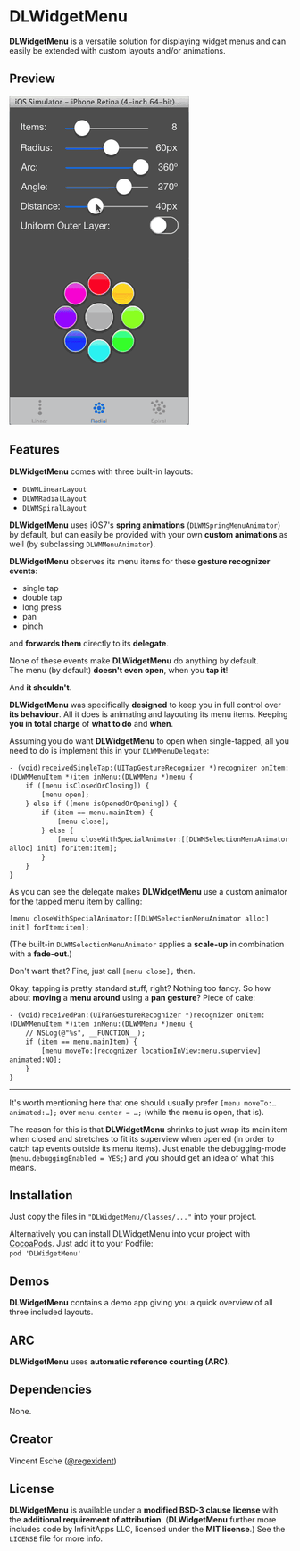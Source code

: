 # DLWidgetMenu

**DLWidgetMenu** is a versatile solution for displaying widget menus and can easily be extended with custom layouts and/or animations.

## Preview
![screenshot](screencast.gif)

## Features

**DLWidgetMenu** comes with three built-in layouts:

* `DLWMLinearLayout`
* `DLWMRadialLayout`
* `DLWMSpiralLayout`

**DLWidgetMenu** uses iOS7's **spring animations** (`DLWMSpringMenuAnimator`) by default, but can easily be provided with your own **custom animations** as well (by subclassing `DLWMMenuAnimator`).

**DLWidgetMenu** observes its menu items for these **gesture recognizer events**:

* single tap
* double tap
* long press
* pan
* pinch

and **forwards them** directly to its **delegate**.

None of these events make **DLWidgetMenu** do anything by default.  
The menu (by default) **doesn't even open**, when you **tap it**!

And **it shouldn't**.

**DLWidgetMenu** was specifically **designed** to keep you in full control over **its behaviour**. All it does is animating and layouting its menu items. Keeping **you in total charge** of **what to do** and **when**.

Assuming you do want **DLWidgetMenu** to open when single-tapped, all you need to do is implement this in your `DLWMMenuDelegate`:

```objc
- (void)receivedSingleTap:(UITapGestureRecognizer *)recognizer onItem:(DLWMMenuItem *)item inMenu:(DLWMMenu *)menu {
	if ([menu isClosedOrClosing]) {
		[menu open];
	} else if ([menu isOpenedOrOpening]) {
		if (item == menu.mainItem) {
			[menu close];
		} else {
			[menu closeWithSpecialAnimator:[[DLWMSelectionMenuAnimator alloc] init] forItem:item];
		}
	}
}
```

As you can see the delegate makes **DLWidgetMenu** use a custom animator for the tapped menu item by calling:

```objc
[menu closeWithSpecialAnimator:[[DLWMSelectionMenuAnimator alloc] init] forItem:item];
```

(The built-in `DLWMSelectionMenuAnimator` applies a **scale-up** in combination with a **fade-out**.)

Don't want that? Fine, just call `[menu close];` then.

Okay, tapping is pretty standard stuff, right? Nothing too fancy.
So how about **moving** a **menu around** using a **pan gesture**? Piece of cake:

```objc
- (void)receivedPan:(UIPanGestureRecognizer *)recognizer onItem:(DLWMMenuItem *)item inMenu:(DLWMMenu *)menu {
	// NSLog(@"%s", __FUNCTION__);
	if (item == menu.mainItem) {
		[menu moveTo:[recognizer locationInView:menu.superview] animated:NO];
	}
}
```
****
It's worth mentioning here that one should usually prefer `[menu moveTo:… animated:…];`  over `menu.center = …;` (while the menu is open, that is).

The reason for this is that **DLWidgetMenu** shrinks to just wrap its main item when closed and stretches to fit its superview when opened (in order to catch tap events outside its menu items). Just enable the debugging-mode (`menu.debuggingEnabled = YES;`) and you should get an idea of what this means.

## Installation

Just copy the files in `"DLWidgetMenu/Classes/..."` into your project.

Alternatively you can install DLWidgetMenu into your project with [CocoaPods](http://beta.cocoapods.org/). Just add it to your Podfile:  
`pod 'DLWidgetMenu'`

## Demos

**DLWidgetMenu** contains a demo app giving you a quick overview of all three included layouts.

## ARC

**DLWidgetMenu** uses **automatic reference counting (ARC)**.

## Dependencies

None.

## Creator

Vincent Esche ([@regexident](http://twitter.com/regexident))

## License

**DLWidgetMenu** is available under a **modified BSD-3 clause license** with the **additional requirement of attribution**. (**DLWidgetMenu** further more includes code by InfinitApps LLC, licensed under the **MIT license**.) See the `LICENSE` file for more info.